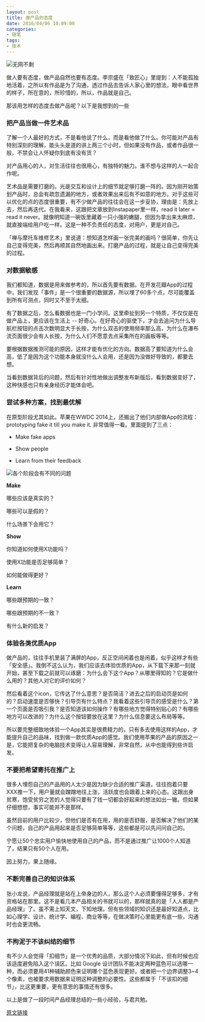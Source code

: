 ```yaml
---
layout: post
title: 做产品的态度
date: 2016/04/06 10:09:00
categories: 
- 随笔
tags: 
- 技术
---
```


![无网不剩][1]

做人要有态度，做产品自然也要有态度。李宗盛在「致匠心」里提到：人不能孤独地活着，之所以有作品是为了沟通，透过作品去告诉人家心里的想法，眼中看世界的样子，所在意的，所珍惜的，所以，作品就是自己。

那该用怎样的态度去做产品呢？以下是我想到的一些

### 把产品当做一件艺术品

了解一个人最好的方式，不是看他说了什么，而是看他做了什么。你可能对产品有特别深刻的理解，能头头是道的讲上两三个小时，但如果没有作品，或者作品很一般，不禁会让人怀疑你到底有没有货？

对产品用心的人，对生活往往也很用心，有独特的魅力。谁不想与这样的人一起合作呢。

艺术品是需要打磨的。光是交互和设计上的细节就足够打磨一阵的。因为刚开始策划产品时，总会有疏忽遗漏的地方，或者效果出来后有不如意的地方。对于这些可以优化的点的态度很重要，有不少做产品的往往会在这一步妥协，理由是：先放上去，然后再迭代。在我看来，这跟把文章放到Instapaper里一样，read it later = read it never。就像明知道一碗饭里藏着一只小强的嫩腿，但因为拿出来太麻烦，就直接端给用户吃一样。这是一种不负责任的态度，对用户，更是对自己。

「禅与摩托车维修艺术」里说道：想知道怎样画一张完美的画吗？很简单，你先让自己变得完美，然后再顺其自然地画出来。打磨产品的过程，就是让自己变得完美的过程。

### 对数据敏感

我们都知道，数据是用来做参考的，所以首先要有数据。在开发花瓣App的过程中，我们发现「事件」是一个很重要的数据源，所以埋了60多个点，尽可能覆盖到所有可测点，同时又不至于太细。

有了数据之后，怎么看数据也是一门小学问。这里牵扯到另一个特质，不仅仅是在做产品上，更应该在生活上 -- 好奇心。在好奇心的驱使下，才会去追问为什么导航栏按钮的点击次数明显大于长按，为什么双击的使用频率那么高，为什么在瀑布流页面很少会有人长按，为什么人们不愿意去点采集所在的画板等等。

要根据数据推测可能的原因，这样才能有优化的方向。数据高了要知道为什么会高，低了是因为这个功能本身就没什么人会用，还是因为没做好导致的，都要去想。

当看到数据背后的问题，然后有针对性地做出调整发布新版后，看到数据变好了，这种快感也只有亲身经历才能体会吧。

### 尝试多种方案，找到最优解

在原型阶段尤其如此。苹果在WWDC 2014上，还搬出了他们内部做App的流程：prototyping fake it till you make it. 非常值得一看。里面提到了三点：

* Make fake apps

* Show people

* Learn from their feedback

![各个阶段会有不同的问题][2]

**Make**

哪些应该是真实的？

哪些可以是假的？

什么场景下会用它？

**Show**

你知道如何使用X功能吗？

使用X功能是否足够简单？

如何能做得更好？

**Learn**

哪些跟预期的一致？

哪些跟预期的不一致？

有什么新的启发？

### 体验各类优质App

做产品的，往往手机里装了满屏的App，反正空间闲着也是闲着，似乎这样才有些「安全感」。我倒不这么认为，我们应该去体验优质的App，从下载下来那一刻就开始，甚至下载之前就可以琢磨：为什么会下这个App？从哪里得知的？它是做什么用的？其他人对它的评价如何？

然后看着这个icon，它传达了什么意思？是否简洁？进去之后的启动页是如何的？启动速度是否够快？引导页有什么特点？我看着这些引导页的感受是什么？第一个页面是否吸引我？是否知道该如何操作？有哪些地方觉得特别贴心的？有哪些地方可以改进的？为什么这个按钮要放在这里？为什么信息要这么布局等等。

所以要完整细致地体验一个App其实是很费精力的，只有多去使用这样的App，才能提升自己的品味，找到做一款优质App的感觉。我们使用苹果的产品的原因之一是，它能把复杂的电脑技术变得让人容易理解，非常自然，从中也能得到些许启发。

### 不要把希望寄托在推广上

很多人埋怨自己的产品用的人太少是因为缺少合适的推广渠道，往往抱着只要XXX推一下，用户量就会蹭蹭地往上涨，活跃度也会跟着上来的心态。这跟出身贫寒，饱受贫穷之苦的人觉得只要有了钱一切都会好起来的想法如出一辙。但如果仔细想想，事实可能并不是那样。

虽然目前的用户比较少，但他们是否有在用，用的是否舒服，是否解决了他们的某个问题，自己的产品用起来是否足够简单等等，这些都是可以先问问自己的。

宁愿让50个忠实用户愉快地使用自己的产品，而不是通过推广让1000个人知道了，结果只有50个人在用。

因上努力，果上随缘。

### 不断完善自己的知识体系

张小龙说，产品经理就是站在上帝身边的人，那么这个人必须要懂得足够多，才有资格站在那里。这不是看几本产品相关的书就可以的，那样就真的是「人人都是产品经理」了。虽不需上知天文，下知地理。但有些领域的知识还是最好知道点，比如心理学、设计、统计学、编程、商业等等，在做决策时心里能更有底一些，沟通时也会更流畅。

### 不拘泥于不该纠结的细节

有不少人会觉得「扣细节」是一个优秀的品质，大部分情况下如此，但有时候也应该适度避免陷入这个误区。比如 Google 设计团队不能决定两种蓝色可以选哪一种，而必须要用41种辅助颜色来证明哪个蓝色表现更好。或者把一个边界调整3~4个像素，也被要求用数据来证明这种调整的必要性。这些都属于「不该扣的细节」，比这更重要，更有意思的事情还有很多。

以上是做了一段时间产品经理总结的一些小经验，与君共勉。

[原文链接][3] 

 [1]: http://www.uml.org.cn/DevProcess/images/201409251001.jpg

 [2]: http://cdn.cocimg.com/cms/uploads/allimg/140921/4196_140921121831_1.png

 [3]: http://www.cocoachina.com/programmer/20140921/9702.html
